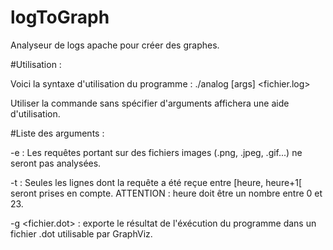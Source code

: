 # logToGraph
Analyseur de logs apache pour créer des graphes.

#Utilisation :

Voici la syntaxe d'utilisation du programme :
./analog [args] <fichier.log>

Utiliser la commande sans spécifier d'arguments affichera une aide d'utilisation.

#Liste des arguments :

-e 	: Les requêtes portant sur des fichiers images (.png, .jpeg, .gif...) ne seront pas analysées.

-t <heure> 	: Seules les lignes dont la requête a été reçue entre [heure, heure+1[ seront prises en compte.
		  ATTENTION : heure doit être un nombre entre 0 et 23.

-g <fichier.dot> 	: exporte le résultat de l'éxécution du programme dans un fichier .dot utilisable par GraphViz.
